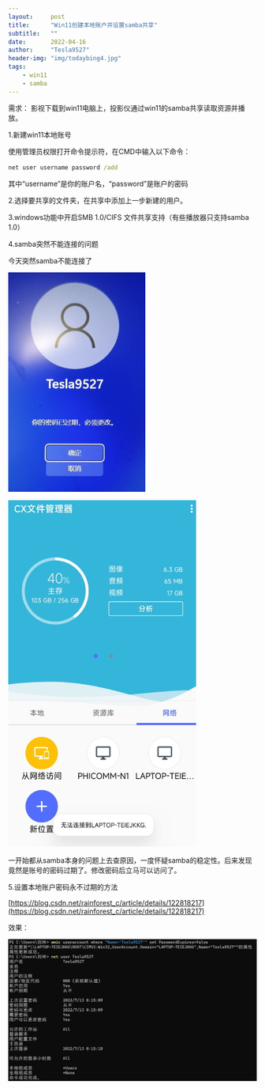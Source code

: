 ```yaml
---
layout:     post
title:      "Win11创建本地账户并设置samba共享"
subtitle:   ""
date:       2022-04-16
author:     "Tesla9527"
header-img: "img/todaybing4.jpg"
tags:
    - win11
    - samba
---
```




需求： 影视下载到win11电脑上，投影仪通过win11的samba共享读取资源并播放。

1.新建win11本地账号

使用管理员权限打开命令提示符，在CMD中输入以下命令：

```cmd
net user username password /add
```

其中“username”是你的账户名，“password”是账户的密码

2.选择要共享的文件夹，在共享中添加上一步新建的用户。

3.windows功能中开启SMB 1.0/CIFS 文件共享支持（有些播放器只支持samba 1.0）

4.samba突然不能连接的问题

今天突然samba不能连接了

![img](/img/in-post/win11-create-local-account/1.jpg)

![img](/img/in-post/win11-create-local-account/2.jpg)

一开始都从samba本身的问题上去查原因，一度怀疑samba的稳定性。后来发现竟然是账号的密码过期了。修改密码后立马可以访问了。

5.设置本地账户密码永不过期的方法

[https://blog.csdn.net/rainforest_c/article/details/122818217](https://blog.csdn.net/rainforest_c/article/details/122818217)


效果：

![img](/img/in-post/win11-create-local-account/3.jpg)
